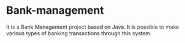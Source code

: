# Bank-management
It is a Bank Management project based on Java. It is possible to make various types of banking transactions through this system.
